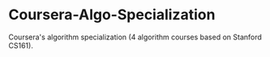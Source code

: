 # Coursera-Algo-Specialization
Coursera's algorithm specialization (4 algorithm courses based on Stanford CS161). 

